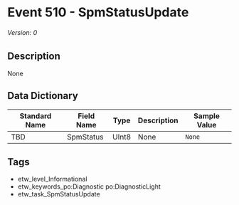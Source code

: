 # Event 510 - SpmStatusUpdate
###### Version: 0

## Description
None

## Data Dictionary
|Standard Name|Field Name|Type|Description|Sample Value|
|---|---|---|---|---|
|TBD|SpmStatus|UInt8|None|`None`|

## Tags
* etw_level_Informational
* etw_keywords_po:Diagnostic po:DiagnosticLight
* etw_task_SpmStatusUpdate